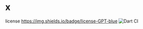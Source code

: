 # x

license
https://img.shields.io/badge/license-GPT-blue
![Dart CI](https://github.com/yashimself/x/workflows/Dart%20CI/badge.svg)



